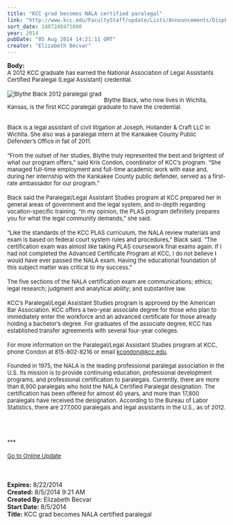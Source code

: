 ```yaml
---
title: "KCC grad becomes NALA certified paralegal"
link: "http://www.kcc.edu/FacultyStaff/update/Lists/Announcements/DispForm.aspx?ID=1583"
sort_date: 1407248471000
year: 2014
pubDate: "05 Aug 2014 14:21:11 GMT"
creator: "Elizabeth Becvar"
---
```


<div><b>Body:</b> <div class="ExternalClass20B2B1C769294A1694132059DBB9C4F2">
<div><font size="2">A 2012 KCC graduate has earned the National Association of Legal Assistants Certified Paralegal (Legal Assistant) credential.</font></div>
<div><br />
<div style="float:left;margin-right:6px"><font size="2"><img alt="Blythe Black 2012 paralegal grad" src="/FacultyStaff/update/PublishingImages/Blythe_Black_2012_paralegal_grad-2014.jpg" /></font></div>
<p><font size="2">Blythe Black, who now lives in Wichita, Kansas, is the first KCC paralegal graduate to have the credential.</font></p></div>
<div><br /><font size="2">Black is a legal assistant of civil litigation at Joseph, Hollander &amp; Craft LLC in Wichita. She also was a paralegal intern at the Kankakee County Public Defender’s Office in fall of 2011.</font></div>
<div><br /><font size="2">“From the outset of her studies, Blythe truly represented the best and brightest of what our program offers,” said Kris Condon, coordinator of KCC’s program. “She managed full-time employment and full-time academic work with ease and, during her internship with the Kankakee County public defender, served as a first-rate ambassador for our program.”</font></div>
<div><br /><font size="2">Black said the Paralegal/Legal Assistant Studies program at KCC prepared her in general areas of government and the legal system, and in-depth regarding vocation-specific training. “In my opinion, the PLAS program definitely prepares you for what the legal community demands,” she said.</font></div>
<div><br /><font size="2">“Like the standards of the KCC PLAS curriculum, the NALA review materials and exam is based on federal court system rules and procedures,” Black said. “The certification exam was almost like taking PLAS coursework final exams again. If I had not completed the Advanced Certificate Program at KCC, I do not believe I would have ever passed the NALA exam. Having the educational foundation of this subject matter was critical to my success.”</font></div>
<div><br /><font size="2">The five sections of the NALA certification exam are communications; ethics; legal research; judgment and analytical ability; and substantive law.</font></div>
<div><br /><font size="2">KCC’s Paralegal/Legal Assistant Studies program is approved by the American Bar Association. KCC offers a two-year associate degree for those who plan to immediately enter the workforce and an advanced certificate for those already holding a bachelor’s degree. For graduates of the associate degree, KCC has established transfer agreements with several four-year colleges.</font></div>
<div><br /><font size="2">For more information on the Paralegal/Legal Assistant Studies program at KCC, phone Condon at 815-802-8216 or email </font><a href="mailto:kcondon@kcc.edu"><font size="2">kcondon@kcc.edu</font></a><font size="2">.</font></div><font size="2">
<div><br />Founded in 1975, the NALA is the leading professional paralegal association in the U.S. Its mission is to provide continuing education, professional development programs, and professional certification to paralegals. Currently, there are more than 8,900 paralegals who hold the NALA Certified Paralegal designation. The certification has been offered for almost 40 years, and more than 17,800 paralegals have received the designation. According to the Bureau of Labor Statistics, there are 277,000 paralegals and legal assistants in the U.S., as of 2012.</div>
<div> </div>
<div> </div>
<div> </div>
<div> </div>
<div>***</div>
<div> </div>
<div><a href="/FacultyStaff/update/Pages/dailyupdate.aspx">Go to Online Update</a></div>
<div> </div>
<div></font><br /> </div></div></div>
<div><b>Expires:</b> 8/22/2014</div>
<div><b>Created:</b> 8/5/2014 9:21 AM</div>
<div><b>Created By:</b> Elizabeth Becvar</div>
<div><b>Start Date:</b> 8/5/2014</div>
<div><b>Title:</b> KCC grad becomes NALA certified paralegal</div>
